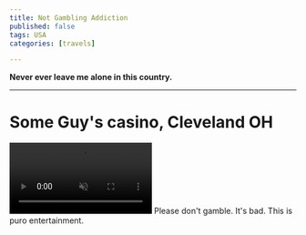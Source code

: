 ```yaml
---
title: Not Gambling Addiction
published: false
tags: USA
categories: [travels]

---
```

**Never ever leave me alone in this country.**

---

<h1>Some Guy's casino, Cleveland OH</h1>

<!-- ![Mango Mango](/assets/videos/Snapchat-2107743220.mp4) -->
<video width=250 muted autoplay controls>
<source src="/assets/videos/Snapchat-2107743220.mp4" type="video/mp4">
</video> Please don't gamble. It's bad. This is puro entertainment.
